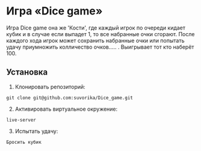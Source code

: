 # Игра «Dice game»

Игра Dice game она же 'Кости', где каждый игрок по очереди кидает кубик и в случае если выпадет 1, то все набранные очки сгорают. После каждого хода игрок может сохранить набранные очки или попытать удачу приумножить колличество очков..... . Выигрывает тот кто наберёт 100.

## Установка

1. Клонировать репозиторий:

```
git clone git@github.com:suvorika/Dice_game.git
```

2. Активировать виртуальное окружение:

```
live-server
```

3. Испытать удачу:

```
Бросить кубик
```
